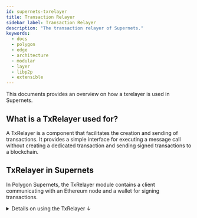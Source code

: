 ```yaml
---
id: supernets-txrelayer
title: Transaction Relayer
sidebar_label: Transaction Relayer
description: "The transaction relayer of Supernets."
keywords:
  - docs
  - polygon
  - edge
  - architecture
  - modular
  - layer
  - libp2p
  - extensible
---
```


This documents provides an overview on how a txrelayer is used in Supernets.

## What is a TxRelayer used for?

A TxRelayer is a component that facilitates the creation and sending of transactions. It provides a simple interface for executing a message call without creating a dedicated transaction and sending signed transactions to a blockchain.

## TxRelayer in Supernets

In Polygon Supernets, the TxRelayer module contains a client communicating with an Ethereum node and a wallet for signing transactions.

<details>
<summary> Details on using the TxRelayer ↓</summary>

The first step for those looking to use the TxRelayer is to create a new instance by calling the `NewTxRelayer()` function. This function takes several optional arguments that can be used to configure the TxRelayer, such as `clientConfig` and `receiptTimeout`. By default, the client is set to connect to an Ethereum node running on `localhost:8545`, and the `receiptTimeout` is set to 50 milliseconds.

Once the TxRelayer is created, you can call the `Call()`, `SendTransaction()`, or `SendTransactionLocal()` methods to execute message calls or send signed transactions to the blockchain.

The `Call()` method allows you to execute a message call without creating a transaction on the blockchain. It takes in the from and to addresses and the input data for the call. The result of the call is returned as a byte array.

The `SendTransaction()` method signs the provided transaction with the provided key and sends it to the blockchain. It first fetches the nonce for the sender's address, sets the gas price and limit (if they are not already set), signs the transaction with the `EIP155Signer`, and then sends the raw transaction data to the Ethereum node.

The `SendTransactionLocal()` method sends a non-signed transaction to the blockchain only for testing purposes. It sets the gas price and limit and uses the first account returned by the Ethereum node's `Accounts()` method as the sender.

</details>
